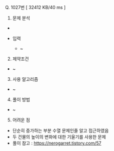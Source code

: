 Q. 1027번 [ 32412 KB/40 ms ]

1. 문제 분석
-

- 입력
  - ~ 

2. 제약조건
- ~

3. 사용 알고리즘
- ~

4. 풀이 방법
- ~

5. 어려운 점
- 단순히 증가하는 부분 수열 문제인줄 알고 접근하였음
- 두 건물의 높이의 변화에 대한 기울기를 사용한 문제
- 풀이 참고 : https://nerogarret.tistory.com/57